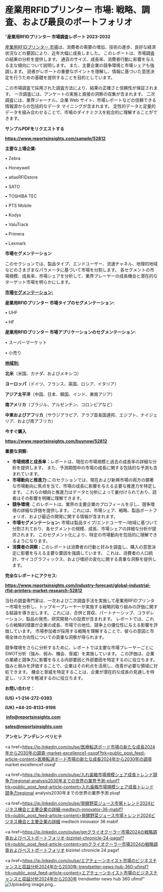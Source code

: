 # 産業用RFIDプリンター 市場: 戦略、調査、および最良のポートフォリオ

"<strong>産業用RFIDプリンター 市場調査レポート 2023-2032</strong>

<a href=https://www.reportsinsights.com/sample/52812>産業用RFIDプリンター 市場</a>は、消費者の需要の増加、技術の進歩、良好な経済状況などの要因により、近年大幅に成長しました。 このレポートは、市場調査の結果の分析を提供します。 通貨のサイズ、成長率、消費者行動に影響を与える主な傾向について説明します。 また、主要企業の競争環境と市場シェアも強調します。 読者がレポートの重要なポイントを理解し、情報に基づいた意思決定を行うための基礎を提供することを目的としています。

この市場調査で採用された調査方法により、結果の正確さと信頼性が保証されます。 一次調査には、アンケートの実施と直接の洞察の収集が含まれます。 二次調査には、業界ジャーナル、企業 Web サイト、市場レポートなどの信頼できる情報源からの包括的なデータ マイニングが含まれます。 定性的データと定量的データを組み合わせることで、市場のダイナミクスを総合的に理解することができます。

<strong><b>サンプルPDFをリクエストする</b></strong>

<a href=https://www.reportsinsights.com/sample/52812><strong><u>https://www.reportsinsights.com/sample/52812</u></strong></a>

<strong>主要な上場企業:</strong>

• Zebra

• Honeywell

• atlasRFIDstore

• SATO

• TOSHIBA TEC

• PTS Mobile

• Kodys

• ValuTrack

• Primera

• Lexmark

<strong>市場セグメンテーション</strong>

このセクションでは、製品タイプ、エンドユーザー、流通チャネル、地理的地域などのさまざまなパラメータに基づいて市場を分割します。 各セグメントの市場規模、成長率、市場シェアを分析して、業界プレーヤーの成長機会と潜在的なターゲット市場を明らかにします。

<strong><u>市場セグメンテーション</u></strong><strong><u>:</u></strong>

<strong>産業用RFIDプリンター 市場タイプのセグメンテーション:</strong>

• UHF

• HF

<strong>産業用RFIDプリンター 市場アプリケーションのセグメンテーション:</strong>

• スーパーマーケット

• 小売り

<strong><u>地域別</u></strong><strong><u>:</u></strong>

<strong>北米</strong>（米国、カナダ、およびメキシコ）

<strong>ヨーロッパ</strong>（ドイツ、フランス、英国、ロシア、イタリア）

<strong>アジア太平洋</strong>（中国、日本、韓国、インド、東南アジア）

<strong>南アメリカ</strong>（ブラジル、アルゼンチン、コロンビアなど）

<strong>中東およびアフリカ</strong>（サウジアラビア、アラブ首長国連邦、エジプト、ナイジェリア、および南アフリカ）

<strong>今すぐ購入</strong>

<a href=https://www.reportsinsights.com/buynow/52812><strong><u>https://www.reportsinsights.com/buynow/52812</u></strong></a>

<strong>重要な洞察:</strong>
<ul>
  <li><strong>市場規模と成長率：</strong>レポートは、現在の市場規模と過去の成長率の詳細な分析を提供します。 また、予測期間中の市場の成長に関する包括的な予測も含まれています。</li>
  <li><strong>市場動向と推進力:</strong>このセクションでは、現在および新興市場の両方の顕著な市場動向に焦点を当て、市場の成長に影響を与える主要な推進力を特定します。 これらの傾向と推進力はデータと分析によって裏付けられており、読者はその影響を明確に理解できます。</li>
  <li><strong>競争環境</strong>: このレポートは、業界の主要企業のプロフィールを示し、競争環境の詳細な評価を提供します。 これには、市場シェア、戦略、製品ポートフォリオ、および最近の開発に関する情報が含まれます。</li>
  <li><strong>市場セグメンテーション: </strong>市場は製品タイプ/エンドユーザー/地域に基づいて分割されており、各セグメントの規模、成長、市場シェアの詳細な分析が提供されます。 このセグメント化により、特定の市場動向を包括的に理解できるようになります。</li>
  <li><strong>消費者の洞察 : </strong>このレポートは消費者の行動と好みを調査し、購入の意思決定に影響を与える主要な要因を強調しています。 これは、消費者の人口統計、サイコグラフィックス、および嗜好の変化に関する貴重な洞察を提供します。</li>
</ul>
<strong>完全なレポートにアクセス:</strong>

<a href=https://www.reportsinsights.com/industry-forecast/global-industrial-rfid-printers-market-research-52812><strong><u><b>https://www.reportsinsights.com/industry-forecast/global-industrial-rfid-printers-market-research-52812</b></u></strong></a>

当社の調査専門家は、一次および二次調査手法を実施して産業用RFIDプリンター市場を分析し、トップキープレーヤーが実施する戦略的取り組みの評価に関する結論を導き出します。 これには、合併と買収、パートナーシップ、コラボレーション、製品の発売、研究開発への投資が含まれます。 レポートでは、これらの戦略的措置が企業の成長、市場での地位、競争上の優位性に与える影響を評価しています。 市場参加者が採用する戦略を理解することで、彼らの意図と市場全体の方向性についての貴重な洞察が得られます。

競争環境をさらに分析するために、レポートでは主要な市場プレーヤーごとにSWOT分析（強み、弱み、機会、脅威）を実施しています。 この評価は、企業の業績と競争力に影響を与える内部要因と外部要因を特定するのに役立ちます。 強みと弱みを評価することで、企業はその利点を活用し、改善が必要な領域に対処できます。 機会と脅威を特定することは、企業が潜在的な成長の見通しを特定し、リスクを軽減するのに役立ちます。

<strong>お問い合わせ：</strong>

<strong>(US) +1-214-272-0393</strong>

<strong>(UK) +44-20-8133-9198</strong>

<strong> </strong><a href=info@reportsinsights.com><strong><u>info@reportsinsights.com</u></strong></a>

<a href=sales@reportsinsights.com><strong><u>sales@reportsinsights.com</u></strong></a>

<strong>アンセレ アンデレン ベリヒテ</strong>

<a href=https://jp.linkedin.com/pulse/医療転送ボード市場の新たな成長2024年から2030年の調査-market-excellence1-osxqf?trk=public_post_feed-article-content>医療転送ボード市場の新たな成長2024年から2030年の調査 market excellence1 osxqf</a>

<a href=https://jp.linkedin.com/pulse/入れ歯箱市場規模シェア成長トレンド競争力regional-analysis2030年までの世界の業界予測-pluqf?trk=public_post_feed-article-content>入れ歯箱市場規模シェア成長トレンド競争力regional analysis2030年までの世界の業界予測 pluqf</a>

<a href=https://jp.linkedin.com/pulse/発酵野菜ジュース市場トレンド2024ビジネス機会と主要企業の詳細-medtech-innovator-36-mabif?trk=public_post_feed-article-content>発酵野菜ジュース市場トレンド2024ビジネス機会と主要企業の詳細 medtech innovator 36 mabif</a>

<a href=https://jp.linkedin.com/pulse/gmクライオクーラー市場2024の戦略調査およびベストポートフォリオ-bizintel-chronicle-24-pagsf?trk=public_post_feed-article-content>gmクライオクーラー市場2024の戦略調査およびベストポートフォリオ bizintel chronicle 24 pagsf</a>

<a href=https://jp.linkedin.com/pulse/エアチェーンホイスト市場のビジネスチャンスと収益分析2024年から2030年-trendsetter-news-hub-360-ufmsf?trk=public_post_feed-article-content>エアチェーンホイスト市場のビジネスチャンスと収益分析2024年から2030年 trendsetter news hub 360 ufmsf</a>"
![Uploading image.png…]()
